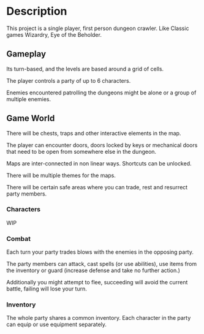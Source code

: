 # Description

This project is a single player, first person dungeon crawler. Like Classic games Wizardry, Eye of the Beholder.

## Gameplay

Its turn-based, and the levels are based around a grid of cells.

The player controls a party of up to 6 characters.

Enemies encountered patrolling the dungeons might be alone or a group of multiple enemies.


## Game World

There will be chests, traps and other interactive elements in the map.

The player can encounter doors, doors locked by keys or mechanical doors that need to be open from somewhere else in the dungeon.

Maps are inter-connected in non linear ways. Shortcuts can be unlocked. 

There will be multiple themes for the maps.

There will be certain safe areas where you can trade, rest and resurrect party members.

### Characters

WIP

### Combat

Each turn your party trades blows with the enemies in the opposing party.

The party members can attack, cast spells (or use abilities), use items from the inventory or guard (increase defense and take no further action.)

Additionally you might attempt to flee, succeeding will avoid the current battle, failing will lose your turn.


### Inventory

The whole party shares a common inventory.
Each character in the party can equip or use equipment separately.


